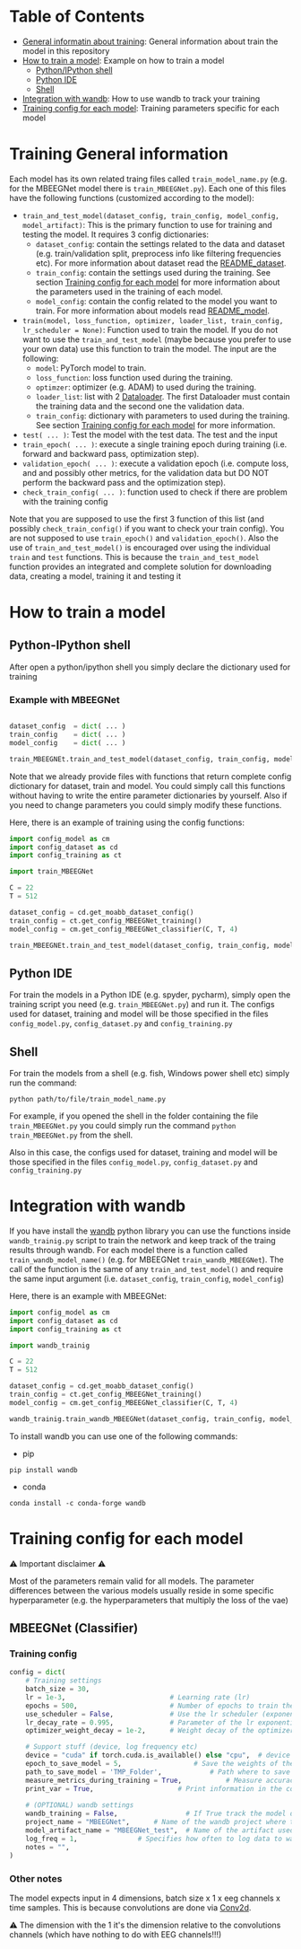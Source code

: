 # Table of Contents
* [General informatin about training](#training-general-information): General information about train the model in this repository
* [How to train a model](#how-to-train-a-model): Example on how to train a model
	* [Python/IPython shell](#python-ipython-shell)	
	* [Python IDE](#python-ide)
	* [Shell](#shell)
* [Integration with wandb](#integration-with-wandb): How to use wandb to track your training
* [Training config for each model](#training-config-for-each-model): Training parameters specific for each model

# Training General information

Each model has its own related traing files called `train_model_name.py` (e.g. for the MBEEGNet model there is `train_MBEEGNet.py`). Each one of this files have the following functions (customized according to the model):
* `train_and_test_model(dataset_config, train_config, model_config, model_artifact)`: This is the primary function to use for training and testing the model. It requires 3 config dictionaries:
	* `dataset_config`: contain the settings related to the data and dataset (e.g. train/validation split, preprocess info like filtering frequencies etc). For more information about dataset read the [README_dataset](README_dataset.md).
	* `train_config`: contain the settings used during the training. See section [Training config for each model](#training-config-for-each-model) for more information about the parameters used in the training of each model.
	* `model_config`: contain the config related to the model you want to train. For more information about models read [README_model](README_model.md). 	
* `train(model, loss_function, optimizer, loader_list, train_config, lr_scheduler = None)`: Function used to train the model. If you do not want to use the `train_and_test_model` (maybe because you prefer to use your own data) use this function to train the model. The input are the following:
	* `model`: PyTorch model to train.
	* `loss_function`: loss function used during the training.
	* `optimzer`: optimizer (e.g. ADAM) to used during the training.
	* `loader_list`: list with 2 [Dataloader](https://pytorch.org/tutorials/beginner/basics/data_tutorial.html#iterate-through-the-dataloader). The first Dataloader must contain the training data and the second one the validation data.
	* `train_config`: dictionary with parameters to used during the training. See section [Training config for each model](#training-config-for-each-model) for more information.
* `test( ... )`: Test the model with the test data. The test and the input 
* `train_epoch( ... )`: execute a single training epoch during training (i.e. forward and backward pass, optimization step).
* `validation_epoch( ... )`: execute a validation epoch (i.e. compute loss, and and possibly other metrics, for the validation data but DO NOT perform the backward pass and the optimization step).
* `check_train_config( ... )`: function used to check if there are problem with the training config

Note that you are supposed to use the first 3 function of this list (and possibly `check_train_config()` if you want to check your train config). You are not supposed to use `train_epoch()` and `validation_epoch()`. 
Also the use of `train_and_test_model()` is encouraged over using the individual `train` and `test` functions. This is because the `train_and_test_model` function provides an integrated and complete solution for downloading data, creating a model, training it and testing it

# How to train a model 

## Python-IPython shell
After open a python/ipython shell you simply declare the dictionary used for training

### Example with MBEEGNet

```python

dataset_config  = dict( ... )
train_config    = dict( ... )
model_config    = dict( ... )

train_MBEEGNEt.train_and_test_model(dataset_config, train_config, model_config)

```

Note that we already provide files with functions that return complete config dictionary for dataset, train and model. 
You could simply call this functions without having to write the entire parameter dictionaries by yourself. Also if you need to change parameters you could simply modify these functions.

Here, there is an example of training using the config functions:
```python
import config_model as cm
import config_dataset as cd
import config_training as ct

import train_MBEEGNet

C = 22
T = 512 

dataset_config = cd.get_moabb_dataset_config()
train_config = ct.get_config_MBEEGNet_training()
model_config = cm.get_config_MBEEGNet_classifier(C, T, 4)

train_MBEEGNEt.train_and_test_model(dataset_config, train_config, model_config)

```

## Python IDE
For train the models in a Python IDE (e.g. spyder, pycharm), simply open the training script you need (e.g. `train_MBEEGNet.py`) and run it. The configs used for dataset, training and model will be those specified in the files `config_model.py`, `config_dataset.py` and `config_training.py`


## Shell
For train the models from a shell (e.g. fish, Windows power shell etc) simply run the command:
```
python path/to/file/train_model_name.py
```

For example, if you opened the shell in the folder containing the file `train_MBEEGNet.py` you could simply run the command `python train_MBEEGNet.py` from the shell.

Also in this case, the configs used for dataset, training and model will be those specified in the files `config_model.py`, `config_dataset.py` and `config_training.py`

# Integration with wandb

If you have install the [wandb](https://wandb.ai/) python library you can use the functions inside `wandb_trainig.py` script to train the network and keep track of the traing results through wandb.
For each model there is a function called `train_wandb_model_name()` (e.g. for MBEEGNet `train_wandb_MBEEGNet`). The call of the function is the same of any `train_and_test_model()` and require the same input argument (i.e. `dataset_config`, `train_config`, `model_config`)

Here, there is an example with MBEEGNet:
```python
import config_model as cm
import config_dataset as cd
import config_training as ct

import wandb_trainig

C = 22
T = 512 

dataset_config = cd.get_moabb_dataset_config()
train_config = ct.get_config_MBEEGNet_training()
model_config = cm.get_config_MBEEGNet_classifier(C, T, 4)

wandb_trainig.train_wandb_MBEEGNet(dataset_config, train_config, model_config)
```

To install wandb you can use one of the following commands:
* pip
```
pip install wandb
```
* conda
```
conda install -c conda-forge wandb
```

# Training config for each model

⚠️ Important disclaimer ⚠️

Most of the parameters remain valid for all models. The parameter differences between the various models usually reside in some specific hyperparameter (e.g. the hyperparameters that multiply the loss of the vae)

## MBEEGNet (Classifier)

### Training config
```python
config = dict(
	# Training settings
	batch_size = 30,                    
	lr = 1e-3,                          # Learning rate (lr)
	epochs = 500,                       # Number of epochs to train the model
	use_scheduler = False,              # Use the lr scheduler (exponential lr scheduler)
	lr_decay_rate = 0.995,              # Parameter of the lr exponential scheduler
	optimizer_weight_decay = 1e-2,      # Weight decay of the optimizer

	# Support stuff (device, log frequency etc)
	device = "cuda" if torch.cuda.is_available() else "cpu",  # device (i.e. cpu/gpu) used to train the network. 
	epoch_to_save_model = 5,				  # Save the weights of the network every n epochs
	path_to_save_model = 'TMP_Folder',			  # Path where to save the model. If the path does not exist the function save the weights in the folder you are currently in
	measure_metrics_during_training = True,			  # Measure accuracy and other metric during training
	print_var = True,					  # Print information in the console during the training
	
	# (OPTIONAL) wandb settings
	wandb_training = False,             	# If True track the model during the training with wandb
	project_name = "MBEEGNet",		# Name of the wandb project where the runs are saved
	model_artifact_name = "MBEEGNet_test",	# Name of the artifact used to save the models
	log_freq = 1,				# Specifies how often to log data to wandb (e.g. 1 = every epoch, 2 = every to epoch etc)
	notes = "",
)
```

### Other notes
The model expects input in 4 dimensions, batch size x 1 x eeg channels x time samples. This is because convolutions are done via [Conv2d](https://pytorch.org/docs/stable/generated/torch.nn.Conv2d.html).

⚠️ The dimension with the 1 it's the dimension relative to the convolutions channels (which have nothing to do with EEG channels!!!)
